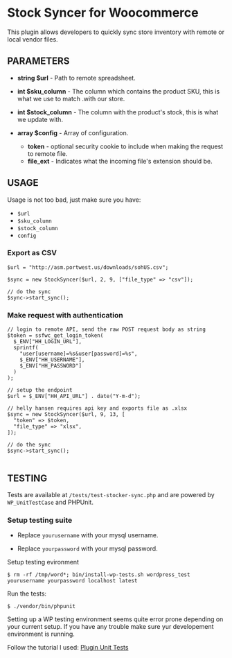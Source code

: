 # Stock Syncer for Woocommerce

This plugin allows developers to quickly sync store inventory with remote or local vendor files.

## PARAMETERS

- **string $url** - Path to remote spreadsheet.

- **int $sku_column** - The column which contains the product SKU, this is what we use to match .with our store.

- **int $stock_column** - The column with the product's stock, this is what we update with.

- **array $config** - Array of configuration.

  - **token** - optional security cookie to include when making the request to remote file.
  - **file_ext** - Indicates what the incoming file's extension should be.

## USAGE

Usage is not too bad, just make sure you have:

- `$url`
- `$sku_column`
- `$stock_column`
- `config`

### Export as CSV

```
$url = "http://asm.portwest.us/downloads/sohUS.csv";

$sync = new StockSyncer($url, 2, 9, ["file_type" => "csv"]);

// do the sync
$sync->start_sync();

```

### Make request with authentication

```
// login to remote API, send the raw POST request body as string
$token = ssfwc_get_login_token(
  $_ENV["HH_LOGIN_URL"],
  sprintf(
    "user[username]=%s&user[password]=%s",
    $_ENV["HH_USERNAME"],
    $_ENV["HH_PASSWORD"]
  )
);

// setup the endpoint
$url = $_ENV["HH_API_URL"] . date("Y-m-d");

// helly hansen requires api key and exports file as .xlsx
$sync = new StockSyncer($url, 9, 13, [
  "token" => $token,
  "file_type" => "xlsx",
]);

// do the sync
$sync->start_sync();


```

## TESTING

Tests are available at `/tests/test-stocker-sync.php` and are powered by `WP_UnitTestCase` and PHPUnit.

### Setup testing suite

- Replace `yourusername` with your mysql username.

- Replace `yourpassword` with your mysql password.

Setup testing evironment

`$ rm -rf /tmp/word*; bin/install-wp-tests.sh wordpress_test yourusername yourpassword localhost latest`

Run the tests:

`$ ./vendor/bin/phpunit`

Setting up a WP testing environment seems quite error prone depending on your current setup. If you have any trouble make sure yur developement environment is running.

Follow the tutorial I used: [Plugin Unit Tests](https://make.wordpress.org/cli/handbook/misc/plugin-unit-tests/)
